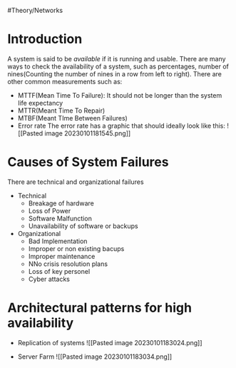 #Theory/Networks 
# Introduction
A system is said to be _available_ if it is running and usable. There are many ways to check the availability of a system,  such as percentages, number of nines(Counting the number of nines in a row from left to right). There are other common measurements such as:
- MTTF(Mean Time To Failure): It should not be longer than the system life expectancy
- MTTR(Meant Time To Repair)
- MTBF(Meant TIme Between Failures)
- Error rate
The error rate has a graphic that should ideally look like this:
![[Pasted image 20230101181545.png]]

# Causes of System Failures
There are technical and organizational failures
- Technical
	- Breakage of hardware
	- Loss of Power
	- Software Malfunction
	- Unavailability of software or backups
- Organizational
	- Bad Implementation
	- Improper or non existing bacups
	- Improper maintenance
	- NNo crisis resolution plans
	- Loss of key personel
	- Cyber attacks
# Architectural patterns for high availability
- Replication of systems
![[Pasted image 20230101183024.png]]

- Server Farm
![[Pasted image 20230101183034.png]]
